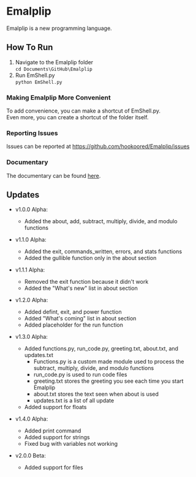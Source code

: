 # Emalplip
Emalplip is a new programming language.  

## How To Run  

1. Navigate to the Emalplip folder  
`cd Documents\GitHub\Emalplip`  
2. Run EmShell.py  
`python EmShell.py`  

### Making Emalplip More Convenient

To add convenience, you can make a shortcut of EmShell.py.  
Even more, you can create a shortcut of the folder itself.  

### Reporting Issues  
Issues can be reported at https://github.com/hookoored/Emalplip/issues  

### Documentary  
The documentary can be found [here](https://hookoored.github.io/emalplipdocs).  

## Updates  

- v1.0.0 Alpha:  
  - Added the about, add, subtract, multiply, divide, and modulo functions  

- v1.1.0 Alpha:  
  - Added the exit, commands_written, errors, and stats functions  
  - Added the gullible function only in the about section  
  
- v1.1.1 Alpha:  
  - Removed the exit function because it didn't work  
  - Added the "What's new" list in about section  
      
- v1.2.0 Alpha:  
  - Added defint, exit, and power function  
  - Added "What's coming" list in about section  
  - Added placeholder for the run function  
  
- v1.3.0 Alpha:  
  - Added functions.py, run_code.py, greeting.txt, about.txt, and updates.txt  
    - Functions.py is a custom made module used to process the subtract, multiply, divide, and modulo functions  
    - run_code.py is used to run code files  
    - greeting.txt stores the greeting you see each time you start Emalplip  
    - about.txt stores the text seen when about is used  
    - updates.txt is a list of all update  
  - Added support for floats  

- v1.4.0 Alpha:  
  - Added print command  
  - Added support for strings  
  - Fixed bug with variables not working  

- v2.0.0 Beta:
  - Added support for files
